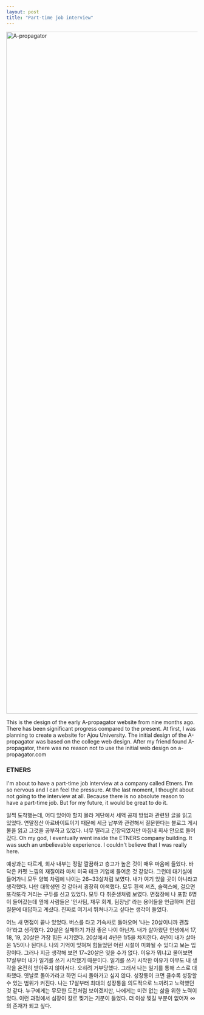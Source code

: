 ```yaml
---
layout: post
title: "Part-time job interview"
---
```



<img width="1796" alt="A-propagator" src="https://github.com/user-attachments/assets/6bd13b5e-f95f-4624-b8fc-8f43531aa029" />


  
This is the design of the early A-propagator website from nine months ago. There has been significant progress compared to the present. At first, I was planning to create a website for Ajou University. The initial design of the A-propagator was based on the college web design. After my friend found A-propagator, there was no reason not to use the initial web design on a-propagator.com







<div class="txt-top"></div>

<h3> ETNERS </h3>


I'm about to have a part-time job interview at a company called Etners. I'm so nervous and I can feel the pressure. At the last moment, I thought about not going to the interview at all. Because there is no absolute reason to have a part-time job. But for my future, it would be great to do it. 

일찍 도착했는데, 어디 있어야 할지 몰라 계단에서 세액 공제 방법과 관련된 글을 읽고 있었다. 연말정산 아르바이트이기 때문에 세금 납부와 관련해서 질문한다는 블로그 게시물을 읽고 그것을 공부하고 있었다. 너무 떨리고 긴장되었지만 마침내 회사 안으로 들어갔다. Oh my god, I eventually went inside the ETNERS company building. It was such an unbelievable experience. I couldn't believe that I was really here. 

예상과는 다르게, 회사 내부는 정말 깔끔하고 층고가 높은 것이 매우 마음에 들었다. 바닥은 카펫 느낌의 재질이라 마치 미국 테크 기업에 들어온 것 같았다. 그런데 대기실에 들어가니 모두 양복 차림에 나이는 26~33살처럼 보였다. 내가 여기 있을 곳이 아니라고 생각했다. 나만 대학생인 것 같아서 굉장히 어색했다. 모두 흰색 셔츠, 슬랙스에, 걸으면 또각또각 거리는 구두를 신고 있었다. 모두 다 취준생처럼 보였다. 면접장에 나 포함 6명이 들어갔는데 옆에 사람들은 '인사팀, 재무 회계, 팀장님' 라는 용어들을 언급하며 면접 질문에 대답하고 계셨다. 진짜로 여기서 뛰쳐나가고 싶다는 생각이 들었다. 

어느 새 면접이 끝나 있었다. 버스를 타고 기숙사로 돌아오며 '나는 20살이니까 괜찮아'라고 생각했다. 20살은 실패하기 가장 좋은 나이 아닌가. 내가 살아왔단 인생에서 17, 18, 19, 20살은 가장 힘든 시기였다. 20살에서 4년은 1/5을 차지한다. 4년이 내가 살아온 1/5이나 된다니. 나의 기억이 잊혀져 힘들었던 어린 시절이 미화될 수 있다고 보는 입장이다. 그러나 지금 생각해 보면 17~20살은 잊을 수가 없다. 이유가 뭐냐고 물어보면 17살부터 내가 일기를 쓰기 시작했기 때문이다. 일기를 쓰기 시작한 이유가 아무도 내 생각을 온전히 받아주지 않아서다. 오히려 거부당했다. 그래서 나는 일기를 통해 스스로 대화했다. 옛날로 돌아가라고 하면 다시 돌아가고 싶지 않다. 성장통이 크면 클수록 성장할 수 있는 범위가 커진다. 나는 17살부터 최대의 성장통을 의도적으로 느끼려고 노력했던 것 같다. 누구에게는 무모한 도전처럼 보이겠지만, 나에게는 미련 없는 삶을 위한 노력이었다. 이런 과정에서 심장이 칼로 찢기는 기분이 들었다. 더 이상 찢길 부분이 없어져 ∞ 의 존재가 되고 싶다.








